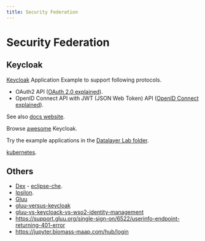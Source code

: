 ```yaml
---
title: Security Federation
---
```


# Security Federation

## Keycloak

[Keycloak](https://github.com/keycloak/keycloak) Application Example to support following protocols.

+ OAuth2 API ([OAuth 2.0 explained](https://connect2id.com/learn/oauth-2)).
+ OpenID Connect API with JWT (JSON Web Token) API ([OpenID Connect explained](https://connect2id.com/learn/openid-connect)).

See also [docs website](https://www.keycloak.org).

Browse [awesome](https://github.com/thomasdarimont/awesome-keycloak) Keycloak.

Try the example applications in the [Datalayer Lab folder](https://github.com/datalayer/datalayer/tree/master/lab/apps/keycloak).

[kubernetes](https://medium.com/@mrbobbytables/kubernetes-day-2-operations-authn-authz-with-oidc-and-a-little-help-from-keycloak-de4ea1bdbbe).

## Others

+ [Dex](https://github.com/dexidp/dex) - [eclipse-che](https://github.com/eclipse/che/issues/10998).
+ [Ipsilon](https://ipsilon-project.org/).
+ [Gluu](https://www.gluu.org)
 + [gluu-versus-keycloak](https://www.gluu.org/blog/gluu-versus-keycloak)
 + [gluu-vs-keycloack-vs-wso2-identity-management](https://stackoverflow.com/questions/46184787/gluu-vs-keycloack-vs-wso2-identity-management)
  + https://support.gluu.org/single-sign-on/6522/userinfo-endpoint-returning-401-error
  + https://jupyter.biomass-maap.com/hub/login
